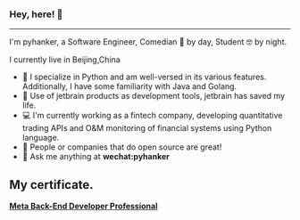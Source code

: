 ### Hey, here! 👋



------

I'm  pyhanker, a Software Engineer, Comedian 🤡 by day, Student 🤓 by night.

I currently live in Beijing,China

- 🧠 I specialize in Python and am well-versed in its various features. Additionally, I have some familiarity with Java and Golang.
- 📌 Use of jetbrain products as development tools, jetbrain has saved my life.
- 💻 I'm currently working as a fintech company, developing quantitative trading APIs and O&M monitoring of financial systems using Python language.
- 💙 People or companies that do open source are great! 
- 💭 Ask me anything at **wechat:pyhanker**



## My certificate.

**[Meta Back-End Developer Professional ](https://www.coursera.org/account/accomplishments/specialization/certificate/BCF7SPR5EJEC)**



